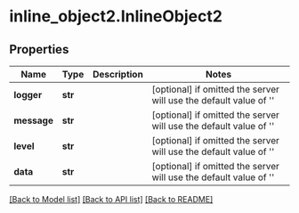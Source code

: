 # inline_object2.InlineObject2

## Properties
Name | Type | Description | Notes
------------ | ------------- | ------------- | -------------
**logger** | **str** |  | [optional]  if omitted the server will use the default value of ''
**message** | **str** |  | [optional]  if omitted the server will use the default value of ''
**level** | **str** |  | [optional]  if omitted the server will use the default value of ''
**data** | **str** |  | [optional]  if omitted the server will use the default value of ''

[[Back to Model list]](../README.md#documentation-for-models) [[Back to API list]](../README.md#documentation-for-api-endpoints) [[Back to README]](../README.md)



